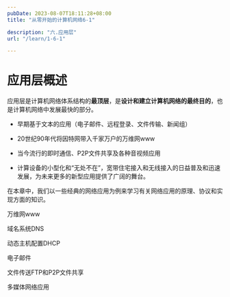 ```yaml
---
pubDate: 2023-08-07T18:11:28+08:00
title: "从零开始的计算机网络6-1"

description: "六.应用层"
url: "/learn/1-6-1"

---
```


# 应用层概述

应用层是计算机网络体系结构的**最顶层**，是**设计和建立计算机网络的最终目的**，也是计算机网络中发展最快的部分。

- 早期基于文本的应用（电子邮件、远程登录、文件传输、新闻组）

- 20世纪90年代将因特网带入千家万户的万维网www

- 当今流行的即时通信、P2P文件共享及各种音视频应用

- 计算设备的小型化和“无处不在”，宽带住宅接入和无线接入的日益普及和迅速发展，为未来更多的新型应用提供了广阔的舞台。

在本章中，我们以一些经典的网络应用为例来学习有关网络应用的原理、协议和实现方面的知识。

万维网www

域名系统DNS

动态主机配置DHCP

电子邮件

文件传送FTP和P2P文件共享

多媒体网络应用
